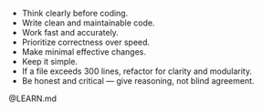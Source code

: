 - Think clearly before coding.
- Write clean and maintainable code.
- Work fast and accurately.
- Prioritize correctness over speed.
- Make minimal effective changes.
- Keep it simple.
- If a file exceeds 300 lines, refactor for clarity and modularity.
- Be honest and critical — give reasoning, not blind agreement.

@LEARN.md